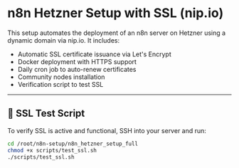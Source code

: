 # n8n Hetzner Setup with SSL (nip.io)

This setup automates the deployment of an n8n server on Hetzner using a dynamic domain via nip.io.
It includes:

- Automatic SSL certificate issuance via Let's Encrypt
- Docker deployment with HTTPS support
- Daily cron job to auto-renew certificates
- Community nodes installation
- Verification script to test SSL

---

## 🧪 SSL Test Script

To verify SSL is active and functional, SSH into your server and run:

```bash
cd /root/n8n-setup/n8n_hetzner_setup_full
chmod +x scripts/test_ssl.sh
./scripts/test_ssl.sh

